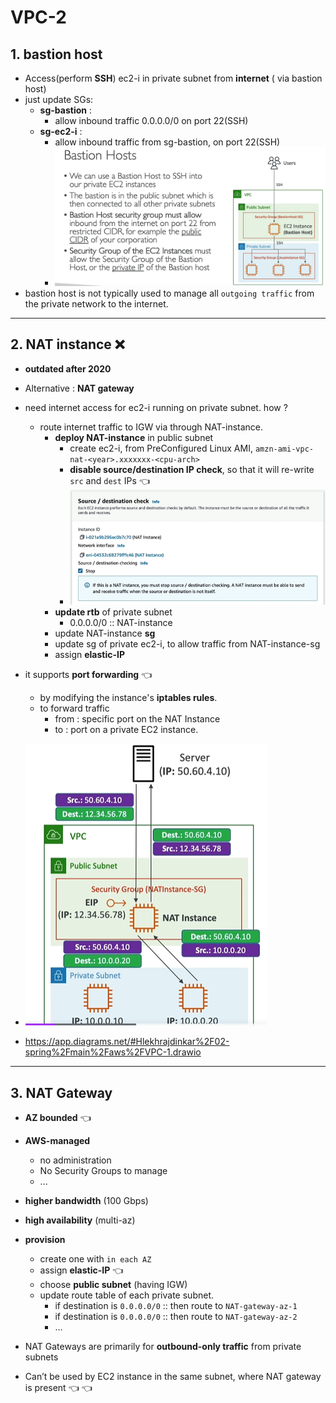 # VPC-2

## 1. bastion host
- Access(perform **SSH**) ec2-i in private subnet from **internet**  ( via bastion host)
- just update SGs:
  - **sg-bastion** : 
    - allow inbound traffic 0.0.0.0/0  on port 22(SSH)
  - **sg-ec2-i** : 
    - allow inbound traffic from  sg-bastion, on port 22(SSH) 
    - ![img_2.png](../99_img/vpc-1/img_2.png)
- bastion host is not typically used to manage all `outgoing traffic` from the private network to the internet.

---
## 2. NAT instance :x:
- **outdated after 2020** 
- Alternative : **NAT gateway** 
- need internet  access for ec2-i running on private subnet. how ?
  - route internet traffic to IGW via through NAT-instance.
    - **deploy NAT-instance** in public subnet
      - create ec2-i, from PreConfigured Linux AMI, `amzn-ami-vpc-nat-<year>.xxxxxxx-<cpu-arch>`
      - **disable source/destination IP check**, so that it will re-write `src` and `dest` IPs :point_left:
      - ![img_4.png](../99_img/vpc-1/img_4.png)
    - **update rtb** of private subnet
      - 0.0.0.0/0  ::  NAT-instance
    - update NAT-instance **sg**
    - update sg of private ec2-i, to allow traffic from  NAT-instance-sg
    - assign **elastic-IP**
      
- it supports **port forwarding** :point_left:
  - by modifying the instance's **iptables rules**. 
  - to forward traffic 
    - from : specific port on the NAT Instance 
    - to : port on a private EC2 instance.

- ![img_3.png](../99_img/vpc-1/img_3.png)
- https://app.diagrams.net/#Hlekhrajdinkar%2F02-spring%2Fmain%2Faws%2FVPC-1.drawio

---
## 3. NAT Gateway 
- **AZ bounded** :point_left:
- **AWS-managed**
  - no administration 
  - No Security Groups to manage
  - ...
- **higher bandwidth** (100 Gbps)
- **high availability** (multi-az)

- **provision**  
  - create one with `in each AZ`
  - assign **elastic-IP** :point_left:
  - choose **public subnet** (having IGW)
  - update route table of each private subnet.
    - if destination is `0.0.0.0/0`  ::  then route to `NAT-gateway-az-1`
    - if destination is `0.0.0.0/0`  ::  then route to `NAT-gateway-az-2`
    - ...
- NAT Gateways are primarily for **outbound-only traffic** from private subnets

- Can’t be used by EC2 instance in the same subnet, where NAT gateway is present  :point_left: :point_left:


